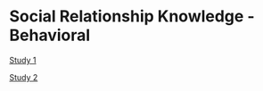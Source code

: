 # Social Relationship Knowledge - Behavioral

[Study 1](https://hspopal.github.io/srk_behavioral/study_1.html)

[Study 2](https://hspopal.github.io/srk_behavioral/study_2.html)

